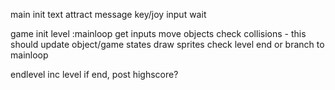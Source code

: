 
main
    init text
    attract message
    key/joy input wait

game
    init level
:mainloop
    get inputs
    move objects
    check collisions
     - this should update object/game states
    draw sprites
    check level end or branch to mainloop

endlevel
    inc level
    if end, post highscore?